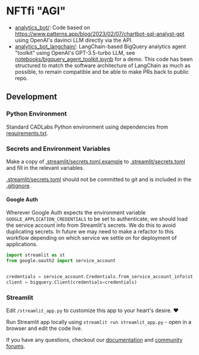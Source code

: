 # NFTfi "AGI"

- [analytics_bot/](analytics_bot/): Code based on https://www.patterns.app/blog/2023/02/07/chartbot-sql-analyst-gpt using OpenAI's davinci LLM directly via the API.
- [analytics_bot_langchain/](analytics_bot_langchain/): LangChain-based BigQuery analytics agent "toolkit" using OpenAI's GPT-3.5-turbo LLM, see [notebooks/bigquery_agent_toolkit.ipynb](notebooks/bigquery_agent_toolkit.ipynb) for a demo. This code has been structured to match the software architecture of LangChain as much as possible, to remain compatible and be able to make PRs back to public repo.

## Development

### Python Environment

Standard CADLabs Python environment using dependencies from [requirements.txt](requirements.txt).

### Secrets and Environment Variables

Make a copy of [.streamlit/secrets.toml.example](.streamlit/secrets.toml.example) to [.streamlit/secrets.toml](.streamlit/secrets.toml) and fill in the relevant variables.

[.streamlit/secrets.toml](.streamlit/secrets.toml) should not be committed to git and is included in the [.gitignore](.gitignore).

#### Google Auth

Wherever Google Auth expects the environment variable `GOOGLE_APPLICATION_CREDENTIALS` to be set to authenticate, we should load the service account info from Streamlit's secrets. We do this to avoid duplicating secrets. In future we may need to make a refactor to this workflow depending on which service we settle on for deployment of applications.

```python
import streamlit as st
from google.oauth2 import service_account


credentials = service_account.Credentials.from_service_account_info(st.secrets["gcp_service_account"])
client = bigquery.Client(credentials=credentials)
```

### Streamlit

Edit `/streamlit_app.py` to customize this app to your heart's desire. :heart:

Run Streamlit app locally using `streamlit run streamlit_app.py` - open in a browser and edit the code live.

If you have any questions, checkout our [documentation](https://docs.streamlit.io) and [community
forums](https://discuss.streamlit.io).

